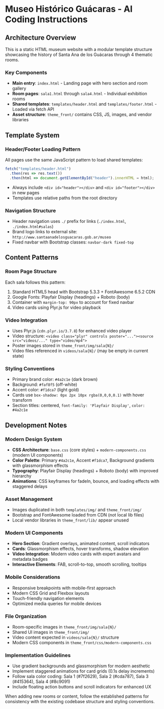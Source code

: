 # Museo Histórico Guácaras - AI Coding Instructions

## Architecture Overview

This is a static HTML museum website with a modular template structure showcasing the history of Santa Ana de los Guácaras through 4 thematic rooms.

### Key Components
- **Main entry**: `index.html` - Landing page with hero section and room gallery
- **Room pages**: `sala1.html` through `sala4.html` - Individual exhibition rooms
- **Shared templates**: `templates/header.html` and `templates/footer.html` - Loaded via fetch API
- **Asset structure**: `theme_front/` contains CSS, JS, images, and vendor libraries

## Template System

### Header/Footer Loading Pattern
All pages use the same JavaScript pattern to load shared templates:
```javascript
fetch("templates/header.html")
  .then(res => res.text())
  .then(html => document.getElementById("header").innerHTML = html);
```
- Always include `<div id="header"></div>` and `<div id="footer"></div>` in new pages
- Templates use relative paths from the root directory

### Navigation Structure  
- Header navigation uses `./` prefix for links (`./index.html`, `./index.html#salas`)
- Brand logo links to external site: `http://www.santaanadelosguacaras.gob.ar/museo`
- Fixed navbar with Bootstrap classes: `navbar-dark fixed-top`

## Content Patterns

### Room Page Structure
Each sala follows this pattern:
1. Standard HTML5 head with Bootstrap 5.3.3 + FontAwesome 6.5.2 CDN
2. Google Fonts: Playfair Display (headings) + Roboto (body)
3. Container with `margin-top: 90px` to account for fixed navbar
4. Video cards using Plyr.js for video playback

### Video Integration
- Uses Plyr.js (`cdn.plyr.io/3.7.8`) for enhanced video player
- Video structure: `<video class="plyr" controls poster="..."><source src="videos/..." type="video/mp4">`
- Poster images stored in `theme_front/img/sala{N}/`
- Video files referenced in `videos/sala{N}/` (may be empty in current state)

### Styling Conventions
- Primary brand color: `#4a2c1e` (dark brown)
- Background: `#faf8f5` (off-white)
- Accent color: `#f1dca7` (light gold)
- Cards use `box-shadow: 0px 2px 10px rgba(0,0,0,0.1)` with hover transform
- Section titles: centered, `font-family: 'Playfair Display'`, `color: #4a2c1e`

## Development Notes

### Modern Design System
- **CSS Architecture**: `base.css` (core styles) + `modern-components.css` (modern UI components)
- **Color Palette**: Primary `#4a2c1e`, Accent `#f1dca7`, Background gradients with glassmorphism effects
- **Typography**: Playfair Display (headings) + Roboto (body) with improved hierarchy
- **Animations**: CSS keyframes for fadeIn, bounce, and loading effects with staggered delays

### Asset Management
- Images duplicated in both `templates/img/` and `theme_front/img/`
- Bootstrap and FontAwesome loaded from CDN (not local lib files)
- Local vendor libraries in `theme_front/lib/` appear unused

### Modern UI Components
- **Hero Section**: Gradient overlays, animated content, scroll indicators
- **Cards**: Glassmorphism effects, hover transforms, shadow elevation
- **Video Integration**: Modern video cards with expert avatars and metadata badges
- **Interactive Elements**: FAB, scroll-to-top, smooth scrolling, tooltips

### Mobile Considerations
- Responsive breakpoints with mobile-first approach
- Modern CSS Grid and Flexbox layouts
- Touch-friendly navigation elements
- Optimized media queries for mobile devices

### File Organization
- Room-specific images in `theme_front/img/sala{N}/`
- Shared UI images in `theme_front/img/`
- Video content expected in `videos/sala{N}/` structure
- Modern CSS components in `theme_front/css/modern-components.css`

### Implementation Guidelines
- Use gradient backgrounds and glassmorphism for modern aesthetic
- Implement staggered animations for card grids (0.1s delay increments)
- Follow sala color coding: Sala 1 (#7f2629), Sala 2 (#cda787), Sala 3 (#415364), Sala 4 (#8c9091)
- Include floating action buttons and scroll indicators for enhanced UX

When adding new rooms or content, follow the established patterns for consistency with the existing codebase structure and styling conventions.